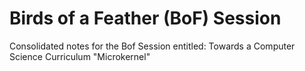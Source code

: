 # Birds of a Feather (BoF) Session

Consolidated notes for the Bof Session entitled: Towards a Computer Science Curriculum "Microkernel"